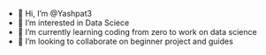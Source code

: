 - 👋 Hi, I’m @Yashpat3
- 👀 I’m interested in Data Sciece 
- 🌱 I’m currently learning coding from zero to work on data science
- 💞️ I’m looking to collaborate on beginner project and guides

<!---
Yashpat3/Yashpat3 is a ✨ special ✨ repository because its `README.md` (this file) appears on your GitHub profile.
You can click the Preview link to take a look at your changes.
--->
